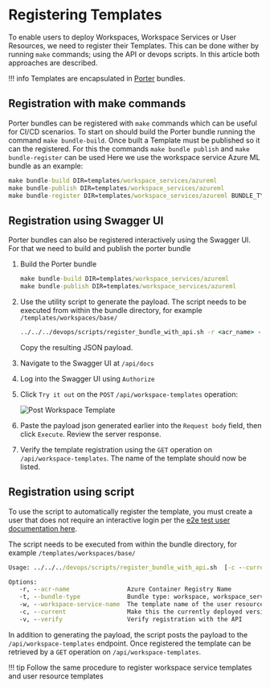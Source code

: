 # Registering Templates

To enable users to deploy Workspaces, Workspace Services or User Resources, we need to register their Templates. This can be done wither by running `make` commands; using the API or devops scripts. In this article both approaches are described.

!!! info
    Templates are encapsulated in [Porter](https://porter.sh) bundles.

## Registration with make commands

Porter bundles can be registered with `make` commands which can be useful for CI/CD scenarios. To start on should build the Porter bundle running the command `make bundle-build`. Once built a Template must be published so it can the registered. For this the commands `make bundle publish` and `make bundle-register` can be used Here we use the workspace service Azure ML bundle as an example:

```cmd
make bundle-build DIR=templates/workspace_services/azureml
make bundle-publish DIR=templates/workspace_services/azureml
make bundle-register DIR=templates/workspace_services/azureml BUNDLE_TYPE=workspace_service
```

## Registration using Swagger UI

Porter bundles can also be registered interactively using the Swagger UI. For that we need to build and publish the porter bundle  

1. Build the Porter bundle

   ```cmd
   make bundle-build DIR=templates/workspace_services/azureml
   make bundle-publish DIR=templates/workspace_services/azureml
   ```

1. Use the utility script to generate the payload. The script needs to be executed from within the bundle directory, for example `/templates/workspaces/base/`

   ```cmd
   ../../../devops/scripts/register_bundle_with_api.sh -r <acr_name> -t workspace --dry-run
   ```

   Copy the resulting JSON payload.

1. Navigate to the Swagger UI at `/api/docs`
1. Log into the Swagger UI using `Authorize`
1. Click `Try it out` on the `POST` `/api/workspace-templates` operation:

    ![Post Workspace Template](../assets/post-template.png)

1. Paste the payload json generated earlier into the `Request body` field, then click `Execute`. Review the server response.
1. Verify the template registration using the `GET` operation on `/api/workspace-templates`. The name of the template should now be listed.

## Registration using script

To use the script to automatically register the template, you must create a user that does not require an interactive login per the [e2e test user documentation here](../tre-admins/auth.md#tre-e2e-test).

The script needs to be executed from within the bundle directory, for example `/templates/workspaces/base/`

```cmd
Usage: ../../../devops/scripts/register_bundle_with_api.sh  [-c --current]

Options:
   -r, --acr-name                Azure Container Registry Name
   -t, --bundle-type             Bundle type: workspace, workspace_service, user_resource or shared_service
   -w, --workspace-service-name  The template name of the user resource (if registering a user_resource)
   -c, --current                 Make this the currently deployed version of this template
   -v, --verify                  Verify registration with the API
```

In addition to generating the payload, the script posts the payload to the `/api/workspace-templates` endpoint. Once registered the template can be retrieved by a `GET` operation on `/api/workspace-templates`.

!!! tip
    Follow the same procedure to register workspace service templates and user resource templates
